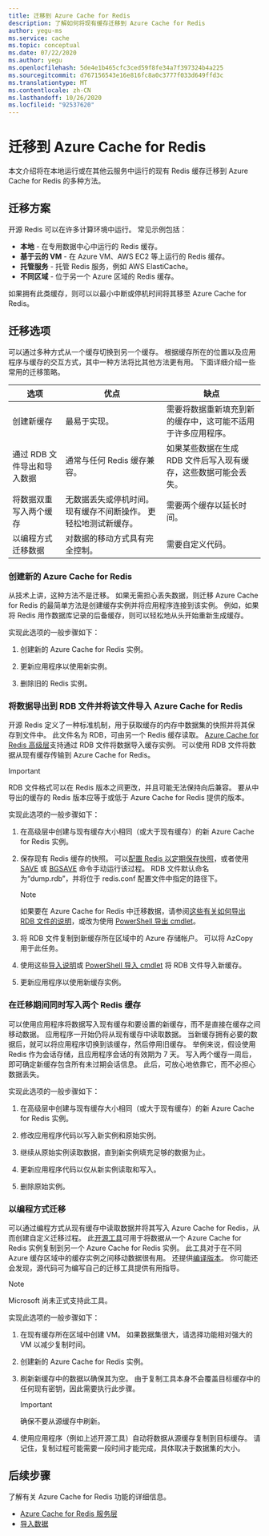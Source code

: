```yaml
---
title: 迁移到 Azure Cache for Redis
description: 了解如何将现有缓存迁移到 Azure Cache for Redis
author: yegu-ms
ms.service: cache
ms.topic: conceptual
ms.date: 07/22/2020
ms.author: yegu
ms.openlocfilehash: 5de4e1b465cfc3ced59f8fe34a7f397324b4a225
ms.sourcegitcommit: d767156543e16e816fc8a0c3777f033d649ffd3c
ms.translationtype: MT
ms.contentlocale: zh-CN
ms.lasthandoff: 10/26/2020
ms.locfileid: "92537620"
---
```

# <a name="migrate-to-azure-cache-for-redis"></a>迁移到 Azure Cache for Redis
本文介绍将在本地运行或在其他云服务中运行的现有 Redis 缓存迁移到 Azure Cache for Redis 的多种方法。

## <a name="migration-scenarios"></a>迁移方案
开源 Redis 可以在许多计算环境中运行。 常见示例包括：

- **本地** - 在专用数据中心中运行的 Redis 缓存。
- **基于云的 VM** - 在 Azure VM、AWS EC2 等上运行的 Redis 缓存。
- **托管服务** - 托管 Redis 服务，例如 AWS ElastiCache。
- **不同区域** - 位于另一个 Azure 区域的 Redis 缓存。

如果拥有此类缓存，则可以以最小中断或停机时间将其移至 Azure Cache for Redis。

## <a name="migration-options"></a>迁移选项

可以通过多种方式从一个缓存切换到另一个缓存。 根据缓存所在的位置以及应用程序与缓存的交互方式，其中一种方法将比其他方法更有用。 下面详细介绍一些常用的迁移策略。

   | 选项       | 优点 | 缺点 |
   | ------------ | ---------- | ------------- |
   | 创建新缓存 | 最易于实现。 | 需要将数据重新填充到新的缓存中，这可能不适用于许多应用程序。 |
   | 通过 RDB 文件导出和导入数据 | 通常与任何 Redis 缓存兼容。 | 如果某些数据在生成 RDB 文件后写入现有缓存，这些数据可能会丢失。 | 
   | 将数据双重写入两个缓存 | 无数据丢失或停机时间。 现有缓存不间断操作。 更轻松地测试新缓存。 | 需要两个缓存以延长时间。 | 
   | 以编程方式迁移数据 | 对数据的移动方式具有完全控制。 | 需要自定义代码。 | 

### <a name="create-a-new-azure-cache-for-redis"></a>创建新的 Azure Cache for Redis

从技术上讲，这种方法不是迁移。 如果无需担心丢失数据，则迁移 Azure Cache for Redis 的最简单方法是创建缓存实例并将应用程序连接到该实例。 例如，如果将 Redis 用作数据库记录的后备缓存，则可以轻松地从头开始重新生成缓存。

实现此选项的一般步骤如下：

1. 创建新的 Azure Cache for Redis 实例。

2. 更新应用程序以使用新实例。

3. 删除旧的 Redis 实例。

### <a name="export-data-to-an-rdb-file-and-import-it-into-azure-cache-for-redis"></a>将数据导出到 RDB 文件并将该文件导入 Azure Cache for Redis

开源 Redis 定义了一种标准机制，用于获取缓存的内存中数据集的快照并将其保存到文件中。 此文件名为 RDB，可由另一个 Redis 缓存读取。 [Azure Cache for Redis 高级层](cache-overview.md#service-tiers)支持通过 RDB 文件将数据导入缓存实例。 可以使用 RDB 文件将数据从现有缓存传输到 Azure Cache for Redis。

> [!IMPORTANT]
> RDB 文件格式可以在 Redis 版本之间更改，并且可能无法保持向后兼容。 要从中导出的缓存的 Redis 版本应等于或低于 Azure Cache for Redis 提供的版本。
>

实现此选项的一般步骤如下：

1. 在高级层中创建与现有缓存大小相同（或大于现有缓存）的新 Azure Cache for Redis 实例。

2. 保存现有 Redis 缓存的快照。 可以[配置 Redis 以定期保存快照](https://redis.io/topics/persistence)，或者使用 [SAVE](https://redis.io/commands/save) 或 [BGSAVE](https://redis.io/commands/bgsave) 命令手动运行该过程。 RDB 文件默认命名为“dump.rdb”，并将位于 redis.conf 配置文件中指定的路径下。

    > [!NOTE]
    > 如果要在 Azure Cache for Redis 中迁移数据，请参阅[这些有关如何导出 RDB 文件的说明](cache-how-to-import-export-data.md)，或改为使用 [PowerShell 导出 cmdlet](/powershell/module/azurerm.rediscache/export-azurermrediscache?view=azurermps-6.13.0&viewFallbackFrom=azurermps-6.4.0)。
    >

3. 将 RDB 文件复制到新缓存所在区域中的 Azure 存储帐户。 可以将 AzCopy 用于此任务。

4. 使用这些[导入说明](cache-how-to-import-export-data.md)或 [PowerShell 导入 cmdlet](/powershell/module/azurerm.rediscache/import-azurermrediscache?view=azurermps-6.13.0&viewFallbackFrom=azurermps-6.4.0) 将 RDB 文件导入新缓存。

5. 更新应用程序以使用新缓存实例。

### <a name="write-to-two-redis-caches-simultaneously-during-migration-period"></a>在迁移期间同时写入两个 Redis 缓存

可以使用应用程序将数据写入现有缓存和要设置的新缓存，而不是直接在缓存之间移动数据。 应用程序一开始仍将从现有缓存中读取数据。 当新缓存拥有必要的数据后，就可以将应用程序切换到该缓存，然后停用旧缓存。 举例来说，假设使用 Redis 作为会话存储，且应用程序会话的有效期为 7 天。 写入两个缓存一周后，即可确定新缓存包含所有未过期会话信息。 此后，可放心地依靠它，而不必担心数据丢失。

实现此选项的一般步骤如下：

1. 在高级层中创建与现有缓存大小相同（或大于现有缓存）的新 Azure Cache for Redis 实例。

2. 修改应用程序代码以写入新实例和原始实例。

3. 继续从原始实例读取数据，直到新实例填充足够的数据为止。

4. 更新应用程序代码以仅从新实例读取和写入。

5. 删除原始实例。

### <a name="migrate-programmatically"></a>以编程方式迁移

可以通过编程方式从现有缓存中读取数据并将其写入 Azure Cache for Redis，从而创建自定义迁移过程。 此[开源工具](https://github.com/deepakverma/redis-copy)可用于将数据从一个 Azure Cache for Redis 实例复制到另一个 Azure Cache for Redis 实例。 此工具对于在不同 Azure 缓存区域中的缓存实例之间移动数据很有用。 还提供[编译版本](https://github.com/deepakverma/redis-copy/releases/download/alpha/Release.zip)。 你可能还会发现，源代码可为编写自己的迁移工具提供有用指导。

> [!NOTE]
> Microsoft 尚未正式支持此工具。 
>

实现此选项的一般步骤如下：

1. 在现有缓存​​所在区域中创建 VM。 如果数据集很大，请选择功能相对强大的 VM 以减少复制时间。

2. 创建新的 Azure Cache for Redis 实例。

3. 刷新新缓存中的数据以确保其为空。 由于复制工具本身不会覆盖目标缓存中的任何现有密钥，因此需要执行此步骤。

    > [!IMPORTANT]
    > 确保不要从源缓存中刷新。
    >

4. 使用应用程序（例如上述开源工具）自动将数据从源缓存复制到目标缓存。 请记住，复制过程可能需要一段时间才能完成，具体取决于数据集的大小。

## <a name="next-steps"></a>后续步骤
了解有关 Azure Cache for Redis 功能的详细信息。

* [Azure Cache for Redis 服务层](cache-overview.md#service-tiers)
* [导入数据](cache-how-to-import-export-data.md#import)